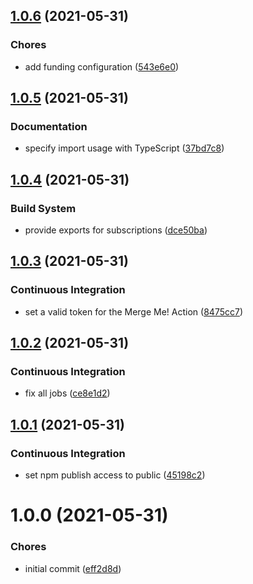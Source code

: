 ## [1.0.6](https://github.com/merlinnot/firestore-extensions/compare/v1.0.5...v1.0.6) (2021-05-31)

### Chores

- add funding configuration
  ([543e6e0](https://github.com/merlinnot/firestore-extensions/commit/543e6e0db23e75e99c4508b3ed9f077626d5f3f0))

## [1.0.5](https://github.com/merlinnot/firestore-extensions/compare/v1.0.4...v1.0.5) (2021-05-31)

### Documentation

- specify import usage with TypeScript
  ([37bd7c8](https://github.com/merlinnot/firestore-extensions/commit/37bd7c831fcbf5168a35a7831cfa964e5de75cef))

## [1.0.4](https://github.com/merlinnot/firestore-extensions/compare/v1.0.3...v1.0.4) (2021-05-31)

### Build System

- provide exports for subscriptions
  ([dce50ba](https://github.com/merlinnot/firestore-extensions/commit/dce50ba51015228e993bf986d624cd5ddda8636b))

## [1.0.3](https://github.com/merlinnot/firestore-extensions/compare/v1.0.2...v1.0.3) (2021-05-31)

### Continuous Integration

- set a valid token for the Merge Me! Action
  ([8475cc7](https://github.com/merlinnot/firestore-extensions/commit/8475cc72dd9cb6e28038926b2e76dbc7b100c549))

## [1.0.2](https://github.com/merlinnot/firestore-extensions/compare/v1.0.1...v1.0.2) (2021-05-31)

### Continuous Integration

- fix all jobs
  ([ce8e1d2](https://github.com/merlinnot/firestore-extensions/commit/ce8e1d28bda9d7572f7b7845f541a2437c6b17ee))

## [1.0.1](https://github.com/merlinnot/firestore-extensions/compare/v1.0.0...v1.0.1) (2021-05-31)

### Continuous Integration

- set npm publish access to public
  ([45198c2](https://github.com/merlinnot/firestore-extensions/commit/45198c27ac8de2878a61b53fc8808edad711019f))

# 1.0.0 (2021-05-31)

### Chores

- initial commit
  ([eff2d8d](https://github.com/merlinnot/firestore-extensions/commit/eff2d8d39fa61e3545810b5e9842d7bc40eb2c9c))
